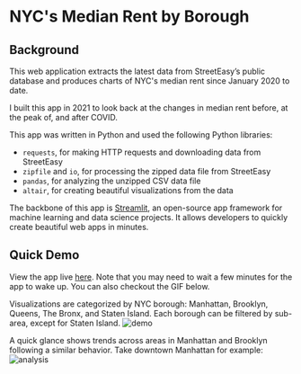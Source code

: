 # NYC's Median Rent by Borough
## Background
This web application extracts the latest data from StreetEasy’s public database and produces charts of NYC's median rent since January 2020 to date.

I built this app in 2021 to look back at the changes in median rent before, at the peak of, and after COVID. 

This app was written in Python and used the following Python libraries:
- `requests`, for making HTTP requests and downloading data from StreetEasy
- `zipfile` and `io`, for processing the zipped data file from StreetEasy
- `pandas`, for analyzing the unzipped CSV data file
- `altair`, for creating beautiful visualizations from the data

The backbone of this app is [Streamlit](https://streamlit.io/), an open-source app framework for machine learning and data science projects. It allows developers to quickly create beautiful web apps in minutes.

## Quick Demo
View the app live [here](https://share.streamlit.io/quandollar/nyc_rent_app/main/nyc_rent_app.py). Note that you may need to wait a few minutes for the app to wake up. You can also checkout the GIF below.

Visualizations are categorized by NYC borough: Manhattan, Brooklyn, Queens, The Bronx, and Staten Island. Each borough can be filtered by sub-area, except for Staten Island.
![demo](https://github.com/quandollar/nyc_rent_app/blob/main/demo%20assets/demo.gif)

A quick glance shows trends across areas in Manhattan and Brooklyn following a similar behavior. Take downtown Manhattan for example:
![analysis](https://github.com/quandollar/nyc_rent_app/blob/main/demo%20assets/analysis.png)